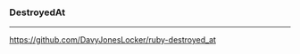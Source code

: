 ### DestroyedAt
---
https://github.com/DavyJonesLocker/ruby-destroyed_at

```
```


```
```


```
```

